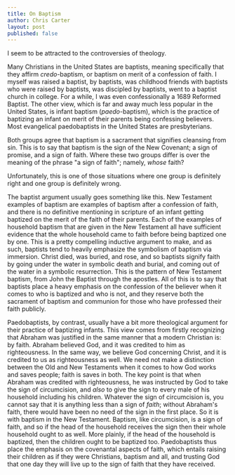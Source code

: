 ```yaml
---
title: On Baptism
author: Chris Carter
layout: post
published: false
---
```


I seem to be attracted to the controversies of theology.

Many Christians in the United States are baptists, meaning specifically that they affirm _credo_-baptism, or baptism on merit of a confession of faith. I myself was raised a baptist, by baptists, was childhood friends with baptists who were raised by baptists, was discipled by baptists, went to a baptist church in college. For a while, I was even confessionally a 1689 Reformed Baptist. The other view, which is far and away much less popular in the United States, is infant baptism (_paedo_-baptism), which is the practice of baptizing an infant on merit of their parents being confessing believers. Most evangelical paedobaptists in the United States are presbyterians.

Both groups agree that baptism is a sacrament that signifies cleansing from sin. This is to say that baptism is the sign of the New Covenant; a sign of promise, and a sign of faith. Where these two groups differ is over the meaning of the phrase "a sign of faith"; namely, _whose_ faith?

Unfortunately, this is one of those situations where one group is definitely right and one group is definitely wrong.

The baptist argument usually goes something like this. New Testament examples of baptism are examples of baptism after a confession of faith, and there is no definitive mentioning in scripture of an infant getting baptized on the merit of the faith of their parents. Each of the examples of household baptism that are given in the New Testament all have sufficient evidence that the whole household came to faith before being baptized one by one. This is a pretty compelling inductive argument to make, and as such, baptists tend to heavily emphasize the symbolism of baptism via immersion. Christ died, was buried, and rose, and so baptists signify faith by going under the water in symbolic death and burial, and coming out of the water in a symbolic resurrection. This is the pattern of New Testament baptism, from John the Baptist through the apostles. All of this is to say that baptists place a heavy emphasis on the confession of the believer when it comes to who is baptized and who is not, and they reserve both the sacrament of baptism and communion for those who have professed their faith publicly.

Paedobaptists, by contrast, usually have a bit more theological argument for their practice of baptizing infants. This view comes from firstly recognizing that Abraham was justified in the same manner that a modern Christian is: by faith. Abraham believed God, and it was credited to him as righteousness. In the same way, we believe God concerning Christ, and it is credited to us as righteousness as well. We need not make a distinction between the Old and New Testaments when it comes to how God works and saves people; faith is saves in both. The key point is that when Abraham was credited with righteousness, he was instructed by God to take the sign of circumcision, and _also_ to give the sign to every male of his household including his children. Whatever the sign of circumcision is, you cannot say that it is anything less than a sign of _faith_; without Abraham's faith, there would have been no need of the sign in the first place. So it is with baptism in the New Testament. Baptism, like circumcision, is a sign of faith, and so if the head of the household receives the sign then their whole household ought to as well. More plainly, if the head of the household is baptized, then the children ought to be baptized too. Paedobaptists thus place the emphasis on the covenantal aspects of faith, which entails raising their children as if they were Christians, baptism and all, and trusting God that one day they will live up to the sign of faith that they have received.
